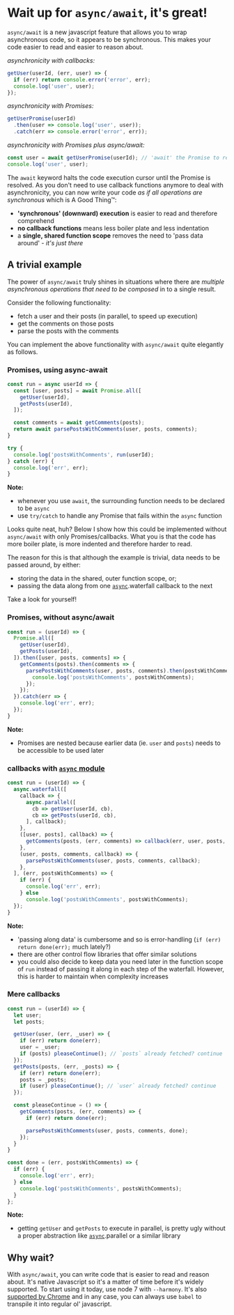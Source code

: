 # Wait up for `async/await`, it's great!

`async/await` is a new javascript feature that allows you to wrap asynchronous code, so it appears to be synchronous. This makes your code easier to read and easier to reason about.

*asynchronicity with callbacks:*
```js
getUser(userId, (err, user) => {
  if (err) return console.error('error', err);
  console.log('user', user);
});
```

*asynchronicity with Promises:*
```js
getUserPromise(userId)
  .then(user => console.log('user', user));
  .catch(err => console.error('error', err));
```

*asynchronicity with Promises plus async/await:*
```js
const user = await getUserPromise(userId); // 'await' the Promise to resolve and assign result to `user`
console.log('user', user);
```

The `await` keyword halts the code execution cursor until the Promise is resolved. As you don't need to use callback functions anymore to deal with asynchronicity, you can now write your code _as if all operations are synchronous_ which is A Good Thing™:

- **'synchronous' (downward) execution** is easier to read and therefore comprehend
- **no callback functions** means less boiler plate and less indentation
- a **single, shared function scope** removes the need to 'pass data around' - _it's just there_

## A trivial example

The power of `async/await` truly shines in situations where there are *multiple asynchronous operations that need to be composed* in to a single result.

Consider the following functionality:
- fetch a user and their posts (in parallel, to speed up execution)
- get the comments on those posts
- parse the posts with the comments

You can implement the above functionality with `async/await` quite elegantly as follows.

### Promises, using async-await

```js
const run = async userId => {
  const [user, posts] = await Promise.all([
    getUser(userId),
    getPosts(userId),
  ]);

  const comments = await getComments(posts);
  return await parsePostsWithComments(user, posts, comments);
}

try {
  console.log('postsWithComments', run(userId);
} catch (err) {
  console.log('err', err);
}
```

**Note:**
- whenever you use `await`, the surrounding function needs to be declared to be `async`
- use `try/catch` to handle any Promise that fails within the `async` function

Looks quite neat, huh? Below I show how this could be implemented without `async/await` with only Promises/callbacks. What you is that the code has more boiler plate, is more indented and therefore harder to read.

The reason for this is that although the example is trivial, data needs to be passed around, by either:
- storing the data in the shared, outer function scope, or;
- passing the data along from one [`async`](http://caolan.github.io/async/).waterfall callback to the next

Take a look for yourself!

### Promises, without async/await

```js
const run = (userId) => {
  Promise.all([
    getUser(userId),
    getPosts(userId),
  ]).then([user, posts, comments] => {
    getComments(posts).then(comments => {
      parsePostsWithComments(user, posts, comments).then(postsWithComments => {
        console.log('postsWithComments', postsWithComments);
      });
    });
  }).catch(err => {
    console.log('err', err);
  });
}
```

**Note:**
- Promises are nested because earlier data (ie. `user` and `posts`) needs to be accessible to be used later

### callbacks with [`async` module](http://caolan.github.io/async/)

```js
const run = (userId) => {
  async.waterfall([
    callback => {
      async.parallel([
        cb => getUser(userId, cb),
        cb => getPosts(userId, cb),
      ], callback);
    },
    ([user, posts], callback) => {
      getComments(posts, (err, comments) => callback(err, user, posts, comments));
    },
    (user, posts, comments, callback) => {
      parsePostsWithComments(user, posts, comments, callback);
    },
  ], (err, postsWithComments) => {
    if (err) {
      console.log('err', err);
    } else
      console.log('postsWithComments', postsWithComments);
  });
}
```

**Note:**
- 'passing along data' is cumbersome and so is error-handling (`if (err) return done(err);` much lately?)
- there are other control flow libraries that offer similar solutions
- you could also decide to keep data you need later in the function scope of `run` instead of passing it along in each step of the waterfall. However, this is harder to maintain when complexity increases

### Mere callbacks

```js
const run = (userId) => {
  let user;
  let posts;

  getUser(user, (err, _user) => {
    if (err) return done(err);
    user = _user;
    if (posts) pleaseContinue(); // `posts` already fetched? continue
  });
  getPosts(posts, (err, _posts) => {
    if (err) return done(err);
    posts = _posts;
    if (user) pleaseContinue(); // `user` already fetched? continue
  });

  const pleaseContinue = () => {
    getComments(posts, (err, comments) => {
      if (err) return done(err);

      parsePostsWithComments(user, posts, comments, done);
    });
  }
}

const done = (err, postsWithComments) => {
  if (err) {
    console.log('err', err);
  } else
    console.log('postsWithComments', postsWithComments);
  }
};
```

**Note:**
- getting `getUser` and `getPosts` to execute in parallel, is pretty ugly without a proper abstraction like [`async`](http://caolan.github.io/async/).parallel or a similar library

## Why wait?

With `async/await`, you can write code that is easier to read and reason about. It's native Javascript so it's a matter of time before it's widely supported. To start using it today, use node 7 with `--harmony`. It's also [supported by Chrome](https://twitter.com/addyosmani/status/789126892402204673) and in any case, you can always use `babel` to transpile it into regular ol' javascript.
